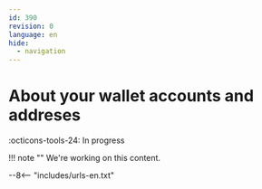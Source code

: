 ```yaml
---
id: 390
revision: 0
language: en
hide:
  - navigation
---
```


# About your wallet accounts and addreses

 :octicons-tools-24: In progress

!!! note ""
     We're working on this content.

--8<-- "includes/urls-en.txt"
